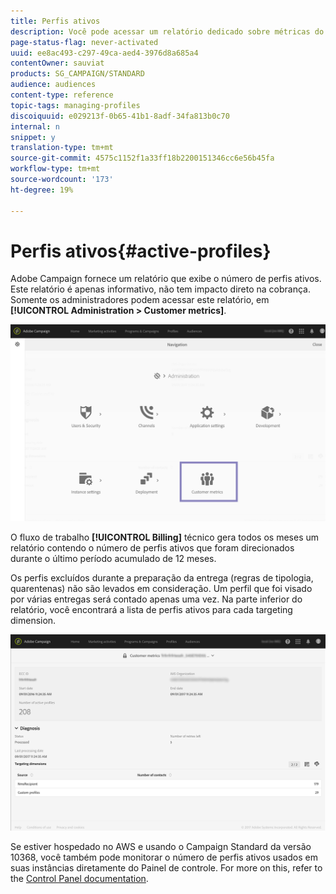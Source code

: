 ```yaml
---
title: Perfis ativos
description: Você pode acessar um relatório dedicado sobre métricas do cliente e visualizar perfis ativos no banco de dados de Campanhas.
page-status-flag: never-activated
uuid: ee8ac493-c297-49ca-aed4-3976d8a685a4
contentOwner: sauviat
products: SG_CAMPAIGN/STANDARD
audience: audiences
content-type: reference
topic-tags: managing-profiles
discoiquuid: e029213f-0b65-41b1-8adf-34fa813b0c70
internal: n
snippet: y
translation-type: tm+mt
source-git-commit: 4575c1152f1a33ff18b2200151346cc6e56b45fa
workflow-type: tm+mt
source-wordcount: '173'
ht-degree: 19%

---
```



# Perfis ativos{#active-profiles}

Adobe Campaign fornece um relatório que exibe o número de perfis ativos. Este relatório é apenas informativo, não tem impacto direto na cobrança. Somente os administradores podem acessar este relatório, em **[!UICONTROL Administration > Customer metrics]**.

![](assets/audience_active_profiles1.png)

O fluxo de trabalho **[!UICONTROL Billing]** técnico gera todos os meses um relatório contendo o número de perfis ativos que foram direcionados durante o último período acumulado de 12 meses.

Os perfis excluídos durante a preparação da entrega (regras de tipologia, quarentenas) não são levados em consideração. Um perfil que foi visado por várias entregas será contado apenas uma vez. Na parte inferior do relatório, você encontrará a lista de perfis ativos para cada targeting dimension.

![](assets/audience_active_profiles2.png)

Se estiver hospedado no AWS e usando o Campaign Standard da versão 10368, você também pode monitorar o número de perfis ativos usados em suas instâncias diretamente do Painel de controle. For more on this, refer to the [Control Panel documentation](https://docs.adobe.com/content/help/en/control-panel/using/performance-monitoring/active-profiles-monitoring.html).
